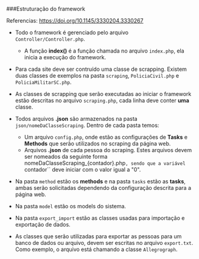 ###Estruturação do framework

Referencias: https://doi.org/10.1145/3330204.3330267

- Todo o framework é gerenciado pelo arquivo ``Controller/Controller.php``.
    - A função **index()** é a função chamada no arquivo ```index.php```, ela inicia a execução do framework.

- Para cada site deve ser contruído uma classe de scrapping. Existem duas classes de exemplos na pasta ``scraping``, 
``PoliciaCivil.php`` e ``PoliciaMilitarSC.php``.

- As classes de scrapping que serão executadas ao iniciar o framework estão descritas no arquivo ```scraping.php```, cada
linha deve conter **uma** classe.

- Todos arquivos **.json** são armazenados na pasta ```json/nomeDaClasseScraping```. Dentro de cada pasta temos:
    - Um arquivo ``config.php``, onde estão as configurações de **Tasks** e **Methods** que serão utilizados no scraping 
    da página web.
    - Arquivos **.json** de cada pessoa do scraping. Estes arquivos devem ser nomeados da seguinte forma `
    `nomeDaClasseScraping_{contador}.php``, sendo que a variável ``contador`` deve iniciar com o valor igual a "0".
      
- Na pasta ``method`` estão os **methods** e na pasta ``tasks`` estão as **tasks**, ambas serão solicitadas dependendo
 da configuração descrita para a página web.

- Na pasta ``model`` estão os models do sistema.

- Na pasta ``export_import`` estão as classes usadas para importação e exportação de dados.

- As classes que serão utilizadas para exportar as pessoas para um banco de dados ou arquivo, devem ser escritas no 
arquivo ``export.txt``. Como exemplo, o arquivo está chamando a classe ``Allegrograph``.
